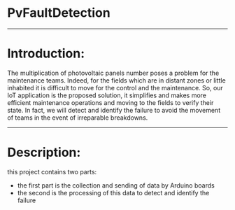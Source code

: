 # PvFaultDetection
______________________________________________________________________________________________________________________________
# Introduction:
The multiplication of photovoltaic panels number poses a problem for the maintenance teams. Indeed, for the fields which are in distant zones or little inhabited it is difficult to move for the control and the maintenance.
So, our IoT application is the proposed solution, it simplifies and makes more efficient maintenance operations and moving to the fields to verify their state. In fact, we will detect and identify the failure to avoid the movement of teams in the event of irreparable breakdowns.
_______________________________________________________________________________________________________________________________
# Description:
this project contains two parts:
- the first part is the collection and sending of data by Arduino boards
- the second is the processing of this data to detect and identify the failure
